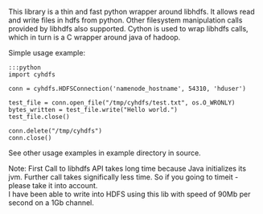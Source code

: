 
This library is a thin and fast python wrapper around libhdfs.
It allows read and write files in hdfs from python. 
Other filesystem manipulation calls provided by libhdfs also supported.
Cython is used to wrap libhdfs calls, which in turn is a C wrapper around java of hadoop.


Simple usage example:

    :::python
    import cyhdfs

    conn = cyhdfs.HDFSConnection('namenode_hostname', 54310, 'hduser')

    test_file = conn.open_file("/tmp/cyhdfs/test.txt", os.O_WRONLY)
    bytes_written = test_file.write("Hello world.")
    test_file.close()

    conn.delete("/tmp/cyhdfs")
    conn.close()

See other usage examples in example directory in source.

Note:
    First Call to libhdfs API takes long time because Java initializes its jvm.
    Further call takes significally less time. So if you going to timeit - please 
    take it into account.  
    I have been able to write into HDFS using this lib with speed of 90Mb per second on a
    1Gb channel.

